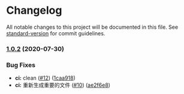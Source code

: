 # Changelog

All notable changes to this project will be documented in this file. See [standard-version](https://github.com/conventional-changelog/standard-version) for commit guidelines.

### [1.0.2](https://github.com/FEMessage/update-popup/compare/v1.0.1...v1.0.2) (2020-07-30)


### Bug Fixes

* **ci:** clean ([#12](https://github.com/FEMessage/update-popup/issues/12)) ([1caa918](https://github.com/FEMessage/update-popup/commit/1caa918))
* **ci:** 重新生成重要的文件 ([#10](https://github.com/FEMessage/update-popup/issues/10)) ([ae2f6e8](https://github.com/FEMessage/update-popup/commit/ae2f6e8))
